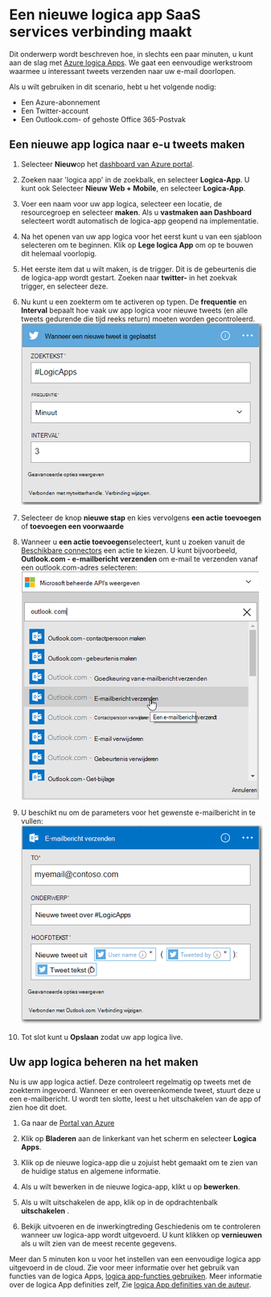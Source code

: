 <properties
    pageTitle="Een App logica maakt | Microsoft Azure"
    description="Informatie over het maken van een verbinding SaaS services logica-App"
    authors="jeffhollan"
    manager="dwrede"
    editor=""
    services="logic-apps"
    documentationCenter=""/>

<tags
    ms.service="logic-apps"
    ms.workload="na"
    ms.tgt_pltfrm="na"
    ms.devlang="na"
    ms.topic="get-started-article"
    ms.date="10/18/2016"
    ms.author="jehollan"/>

# <a name="create-a-new-logic-app-connecting-saas-services"></a>Een nieuwe logica app SaaS services verbinding maakt

Dit onderwerp wordt beschreven hoe, in slechts een paar minuten, u kunt aan de slag met [Azure logica Apps](app-service-logic-what-are-logic-apps.md). We gaat een eenvoudige werkstroom waarmee u interessant tweets verzenden naar uw e-mail doorlopen.

Als u wilt gebruiken in dit scenario, hebt u het volgende nodig:

- Een Azure-abonnement
- Een Twitter-account
- Een Outlook.com- of gehoste Office 365-Postvak

## <a name="create-a-new-logic-app-to-email-you-tweets"></a>Een nieuwe app logica naar e-u tweets maken

1. Selecteer **Nieuw**op het [dashboard van Azure portal](https://portal.azure.com). 
2. Zoeken naar 'logica app' in de zoekbalk, en selecteer **Logica-App**. U kunt ook Selecteer **Nieuw** **Web + Mobile**, en selecteer **Logica-App**. 
3. Voer een naam voor uw app logica, selecteer een locatie, de resourcegroep en selecteer **maken**.  Als u **vastmaken aan Dashboard** selecteert wordt automatisch de logica-app geopend na implementatie.  
4. Na het openen van uw app logica voor het eerst kunt u van een sjabloon selecteren om te beginnen.  Klik op **Lege logica App** om op te bouwen dit helemaal voorlopig. 
1. Het eerste item dat u wilt maken, is de trigger.  Dit is de gebeurtenis die de logica-app wordt gestart.  Zoeken naar **twitter-** in het zoekvak trigger, en selecteer deze.
7. Nu kunt u een zoekterm om te activeren op typen.  De **frequentie** en **Interval** bepaalt hoe vaak uw app logica voor nieuwe tweets (en alle tweets gedurende die tijd reeks return) moeten worden gecontroleerd.
    ![Twitter zoeken](./media/app-service-logic-create-a-logic-app/twittersearch.png)

5. Selecteer de knop **nieuwe stap** en kies vervolgens **een actie toevoegen** of **toevoegen een voorwaarde**
6. Wanneer u **een actie toevoegen**selecteert, kunt u zoeken vanuit de [Beschikbare connectors](../connectors/apis-list.md) een actie te kiezen. U kunt bijvoorbeeld, **Outlook.com - e-mailbericht verzenden** om e-mail te verzenden vanaf een outlook.com-adres selecteren:  
    ![Acties](./media/app-service-logic-create-a-logic-app/actions.png)

7. U beschikt nu om de parameters voor het gewenste e-mailbericht in te vullen:  ![Parameters](./media/app-service-logic-create-a-logic-app/parameters.png)

8. Tot slot kunt u **Opslaan** zodat uw app logica live.

## <a name="manage-your-logic-app-after-creation"></a>Uw app logica beheren na het maken

Nu is uw app logica actief. Deze controleert regelmatig op tweets met de zoekterm ingevoerd. Wanneer er een overeenkomende tweet, stuurt deze u een e-mailbericht. U wordt ten slotte, leest u het uitschakelen van de app of zien hoe dit doet.

1. Ga naar de [Portal van Azure](https://portal.azure.com)

1. Klik op **Bladeren** aan de linkerkant van het scherm en selecteer **Logica Apps**.

2. Klik op de nieuwe logica-app die u zojuist hebt gemaakt om te zien van de huidige status en algemene informatie.

3. Als u wilt bewerken in de nieuwe logica-app, klikt u op **bewerken**.

5. Als u wilt uitschakelen de app, klik op in de opdrachtenbalk **uitschakelen** .

1. Bekijk uitvoeren en de inwerkingtreding Geschiedenis om te controleren wanneer uw logica-app wordt uitgevoerd.  U kunt klikken op **vernieuwen** als u wilt zien van de meest recente gegevens.

Meer dan 5 minuten kon u voor het instellen van een eenvoudige logica app uitgevoerd in de cloud. Zie voor meer informatie over het gebruik van functies van de logica Apps, [logica app-functies gebruiken]. Meer informatie over de logica App definities zelf, Zie [logica App definities van de auteur](app-service-logic-author-definitions.md).

<!-- Shared links -->
[Azure portal]: https://portal.azure.com
[Logica app-functies gebruiken]: app-service-logic-create-a-logic-app.md
